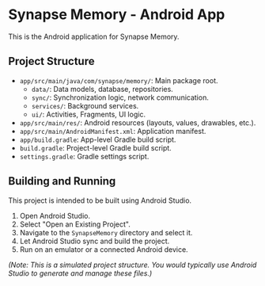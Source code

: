 # Synapse Memory - Android App

This is the Android application for Synapse Memory.

## Project Structure

- `app/src/main/java/com/synapse/memory/`: Main package root.
    - `data/`: Data models, database, repositories.
    - `sync/`: Synchronization logic, network communication.
    - `services/`: Background services.
    - `ui/`: Activities, Fragments, UI logic.
- `app/src/main/res/`: Android resources (layouts, values, drawables, etc.).
- `app/src/main/AndroidManifest.xml`: Application manifest.
- `app/build.gradle`: App-level Gradle build script.
- `build.gradle`: Project-level Gradle build script.
- `settings.gradle`: Gradle settings script.

## Building and Running

This project is intended to be built using Android Studio.
1. Open Android Studio.
2. Select "Open an Existing Project".
3. Navigate to the `SynapseMemory` directory and select it.
4. Let Android Studio sync and build the project.
5. Run on an emulator or a connected Android device.

*(Note: This is a simulated project structure. You would typically use Android Studio to generate and manage these files.)*
